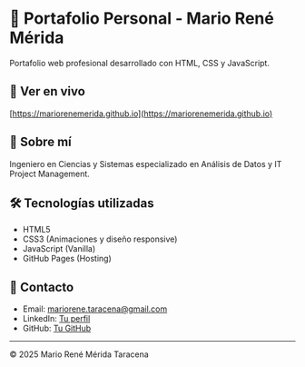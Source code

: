# 🎯 Portafolio Personal - Mario René Mérida

Portafolio web profesional desarrollado con HTML, CSS y JavaScript.

## 🚀 Ver en vivo

[https://mariorenemerida.github.io](https://mariorenemerida.github.io)

## 💼 Sobre mí

Ingeniero en Ciencias y Sistemas especializado en Análisis de Datos y IT Project Management.

## 🛠️ Tecnologías utilizadas

- HTML5
- CSS3 (Animaciones y diseño responsive)
- JavaScript (Vanilla)
- GitHub Pages (Hosting)

## 📧 Contacto

- Email: mariorene.taracena@gmail.com
- LinkedIn: [Tu perfil](https://www.linkedin.com/in/mario-rené-merida-taracena-1b3620230)
- GitHub: [Tu GitHub](https://github.com/MarioRene)

---

© 2025 Mario René Mérida Taracena